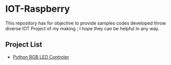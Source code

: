# IOT-Raspberry
This repository has for objective to provide samples codes developed throw diverse IOT Project of my making ; I hope they can be helpful in any way.

## Project List
- [Python RGB LED Controler](https://github.com/Sora-141/IOT-Raspberry/tree/master/RGB_Controller)